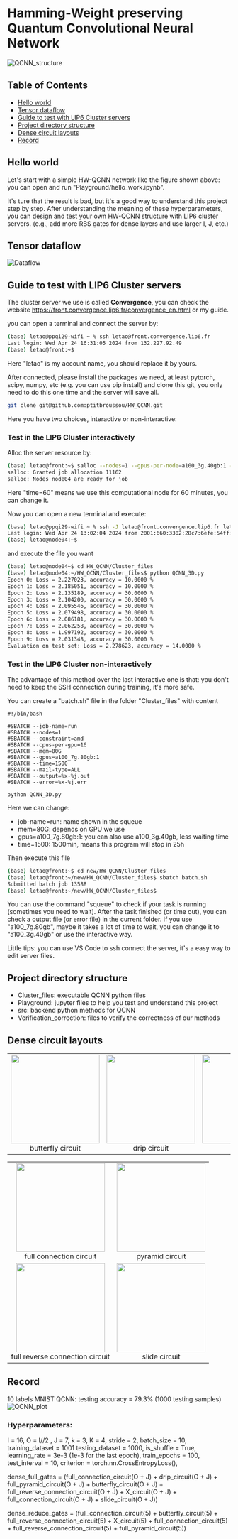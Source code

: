 # Hamming-Weight preserving Quantum Convolutional Neural Network

![QCNN_structure](images/QCNN_structure.png)

## Table of Contents
* [Hello world](#hello-world)
* [Tensor dataflow](#tensor-dataflow)
* [Guide to test with LIP6 Cluster servers](#guide-to-test-with-LIP6-Cluster-servers)
* [Project directory structure](#project-directory-structure)
* [Dense circuit layouts](#dense-circuit-layouts)
* [Record](#record)

## Hello world
Let's start with a simple HW-QCNN network like the figure shown above: 
you can open and run "Playground/hello_work.ipynb".

It's ture that the result is bad, but it's a good way to understand this project step by step.
After understanding the meaning of these hyperparameters, 
you can design and test your own HW-QCNN structure with LIP6 cluster servers.
(e.g., add more RBS gates for dense layers and use larger I, J, etc.)

## Tensor dataflow
![Dataflow](images/Dataflow.png)

## Guide to test with LIP6 Cluster servers

The cluster server we use is called **Convergence**, you can check the website https://front.convergence.lip6.fr/convergence_en.html or my guide.

you can open a terminal and connect the server by:
```bash
(base) letao@ppqi29-wifi ~ % ssh letao@front.convergence.lip6.fr
Last login: Wed Apr 24 16:31:05 2024 from 132.227.92.49
(base) letao@front:~$
```
Here "letao" is my account name, you should replace it by yours.

After connected, please install the packages we need, at least pytorch, scipy, numpy, etc (e.g. you can use pip install) 
and clone this git, you only need to do this one time and the server will save all.

```bash
git clone git@github.com:ptitbroussou/HW_QCNN.git
```
Here you have two choices, interactive or non-interactive:
### Test in the LIP6 Cluster interactively
Alloc the server resource by:
```bash
(base) letao@front:~$ salloc --nodes=1 --gpus-per-node=a100_3g.40gb:1 --time=60
salloc: Granted job allocation 11162
salloc: Nodes node04 are ready for job
```
Here "time=60" means we use this computational node for 60 minutes, you can change it.

Now you can open a new terminal and execute:
```bash
(base) letao@ppqi29-wifi ~ % ssh -J letao@front.convergence.lip6.fr letao@node04.convergence.lip6.fr
Last login: Wed Apr 24 13:02:04 2024 from 2001:660:3302:28c7:6efe:54ff:fe4e:8a18
(base) letao@node04:~$
```

and execute the file you want 

```bash
(base) letao@node04~$ cd HW_QCNN/Cluster_files
(base) letao@node04:~/HW_QCNN/Cluster_files$ python QCNN_3D.py 
Epoch 0: Loss = 2.227023, accuracy = 10.0000 %
Epoch 1: Loss = 2.185051, accuracy = 10.0000 %
Epoch 2: Loss = 2.135189, accuracy = 30.0000 %
Epoch 3: Loss = 2.104200, accuracy = 30.0000 %
Epoch 4: Loss = 2.095546, accuracy = 30.0000 %
Epoch 5: Loss = 2.079498, accuracy = 30.0000 %
Epoch 6: Loss = 2.086181, accuracy = 30.0000 %
Epoch 7: Loss = 2.062258, accuracy = 30.0000 %
Epoch 8: Loss = 1.997192, accuracy = 30.0000 %
Epoch 9: Loss = 2.031348, accuracy = 30.0000 %
Evaluation on test set: Loss = 2.278623, accuracy = 14.0000 %
```

### Test in the LIP6 Cluster non-interactively
The advantage of this method over the last interactive one is that: 
you don't need to keep the SSH connection during training, it's more safe.

You can create a "batch.sh" file in the folder "Cluster_files" with content
```
#!/bin/bash

#SBATCH --job-name=run
#SBATCH --nodes=1
#SBATCH --constraint=amd
#SBATCH --cpus-per-gpu=16
#SBATCH --mem=80G
#SBATCH --gpus=a100_7g.80gb:1
#SBATCH --time=1500
#SBATCH --mail-type=ALL
#SBATCH --output=%x-%j.out
#SBATCH --error=%x-%j.err

python QCNN_3D.py
```
Here we can change:
* job-name=run: name shown in the squeue
* mem=80G: depends on GPU we use
* gpus=a100_7g.80gb:1: you can also use a100_3g.40gb, less waiting time
* time=1500: 1500min, means this program will stop in 25h

Then execute this file
```bash
(base) letao@front:~$ cd new/HW_QCNN/Cluster_files
(base) letao@front:~/new/HW_QCNN/Cluster_files$ sbatch batch.sh
Submitted batch job 13588
(base) letao@front:~/new/HW_QCNN/Cluster_files$ 
```
You can use the command "squeue" to check if your task is running (sometimes you need to wait). After the task finished (or time out), you can check a output file (or error file) in the current folder.
If you use "a100_7g.80gb", maybe it takes a lot of time to wait, you can change it to "a100_3g.40gb" or use the interactive way.

Little tips: you can use VS Code to ssh connect the server, it's a easy way to edit server files.

## Project directory structure
* Cluster_files: executable QCNN python files
* Playground: jupyter files to help you test and understand this project
* src: backend python methods for QCNN
* Verification_correction: files to verify the correctness of our methods

## Dense circuit layouts

<table>
  <tr>
    <td style="text-align:center">
      <img src="images/circuit/butterfly_circuit.png" height="200" /><br />
      <span>butterfly circuit</span>
    </td>
    <td style="text-align:center">
      <img src="images/circuit/drip_circuit.png" height="200" /><br />
      <span>drip circuit</span>
    </td>
    <td style="text-align:center">
      <img src="images/circuit/X_circuit.png" height="200" /><br />
      <span>X circuit</span>
    </td>
  </tr>
</table>
<table>
  <tr>
    <td style="text-align:center">
      <img src="images/circuit/full_connection_circuit.png" height="200" /><br />
      <span>full connection circuit</span>
    </td>
    <td style="text-align:center">
      <img src="images/circuit/pyramid_circuit.png" height="200" /><br />
      <span>pyramid circuit</span>
    </td>
  </tr>
  <tr>
    <td style="text-align:center">
      <img src="images/circuit/full_reverse_connection_circuit.png" height="200" /><br />
      <span>full reverse connection circuit</span>
    </td>
    <td style="text-align:center">
      <img src="images/circuit/slide_circuit.png" height="200" /><br />
      <span>slide circuit</span>
    </td>
  </tr>
</table>

## Record
10 labels MNIST QCNN: testing accuracy = 79.3% (1000 testing samples)
![QCNN_plot](images/plot.png)
### Hyperparameters:
I = 16,
O = I//2 ,
J = 7,
k = 3,
K = 4,
stride = 2,
batch_size = 10,
training_dataset = 1001
testing_dataset = 1000,
is_shuffle = True,
learning_rate = 3e-3 (1e-3 for the last epoch),
train_epochs = 100,
test_interval = 10,
criterion = torch.nn.CrossEntropyLoss(),

dense_full_gates = (full_connection_circuit(O + J) + drip_circuit(O + J) + full_pyramid_circuit(O + J) + butterfly_circuit(O + J) + full_reverse_connection_circuit(O + J) + X_circuit(O + J) +
full_connection_circuit(O + J) + slide_circuit(O + J))

dense_reduce_gates = (full_connection_circuit(5) + butterfly_circuit(5) + full_reverse_connection_circuit(5) +
X_circuit(5) + full_connection_circuit(5) + full_reverse_connection_circuit(5) + full_pyramid_circuit(5))
